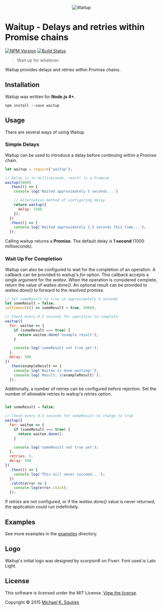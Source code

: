 <p align="center">
  <img src="https://cdn.rawgit.com/sqmk/waitup/a4f799a5b7b572f5cf48160b21ab54bc68d0d338/media/logo.svg" alt="Waitup" />
</p>

# Waitup - Delays and retries within Promise chains

[![NPM Version](https://badge.fury.io/js/waitup.svg)](https://www.npmjs.com/package/waitup)
[![Build Status](https://api.travis-ci.org/sqmk/waitup.svg?branch=master)](https://travis-ci.org/sqmk/waitup)

> Wait up for whatever.

Waitup provides delays and retries within Promise chains.

## Installation

Waitup was written for **Node.js 4+**.

`npm install --save waitup`

## Usage

There are several ways of using Waitup.

### Simple Delays

Waitup can be used to introduce a delay before continuing within a Promise chain.

```js
let waitup = require('waitup');

// Delay is in milliseconds, result is a Promise
waitup(5000)
  .then(() => {
    console.log('Waited approximately 5 seconds...')

    // Alternative method of configuring delay
    return waitup({
      delay: 2500
    });
  })
  .then(() => {
    console.log('Waited approximately 2.5 seconds this time...');
  });
```

Calling waitup returns a **Promise**. The default delay is **1 second** (1000 milliseconds).

### Wait Up For Completion

Waitup can also be configured to wait for the completion of an operation. A callback
can be provided to waitup's *for* option. This callback accepts a single argument
for the *waitee*. When the operation is considered complete, return the value of
*waitee.done()*. An optional result can be provided to *waitee.done()* to forward
to the resolved promise.

```js
// Set someResult to true in approximately 5 seconds
let someResult = false;
setTimeout(() => someResult = true, 5000);

// Check every 0.5 seconds for operation to complete
waitup({
  for: waitee => {
    if (someResult === true) {
      return waitee.done('example result');
    }

    console.log('someResult not true yet');
  },
  delay: 500
})
  .then(exampleResult => {
    console.log('Waitee is done waiting!');
    console.log(`Result: ${exampleResult}`);
  });
```

Additionally, a number of retries can be configured before rejection. Set the
number of allowable retries to waitup's *retries* option.

```js

let someResult = false;

// Check every 0.5 seconds for someResult to change to true
waitup({
  for: waitee => {
    if (someResult === true) {
      return waitee.done();
    }

    console.log('someResult not true yet');
  },
  retries: 5,
  delay: 500
})
  .then(() => {
    console.log('This will never succeed...');
  })
  .catch(error => {
    console.log(error.stack);
  });
```

If *retries* are not configured, or if the *waitee.done()* value is never returned,
the application could run indefinitely.

## Examples

See more examples in the [examples](examples) directory.

## Logo

Waitup's initial logo was designed by scorpion6 on Fiverr. Font used is Lato Light.

## License

This software is licensed under the MIT License. [View the license](LICENSE).

Copyright © 2015 [Michael K. Squires](http://sqmk.com)
